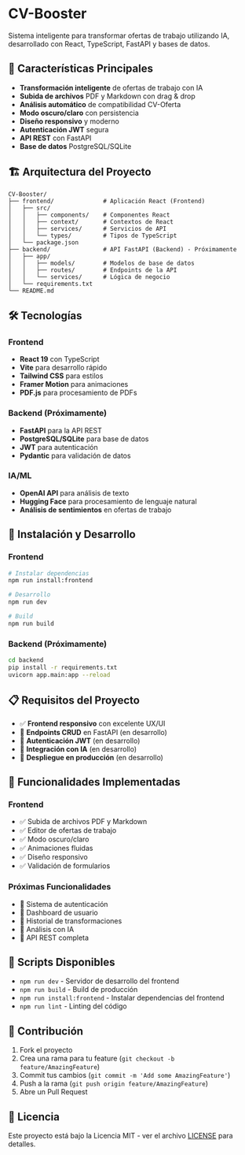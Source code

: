 # CV-Booster

Sistema inteligente para transformar ofertas de trabajo utilizando IA, desarrollado con React, TypeScript, FastAPI y bases de datos.

## 🚀 Características Principales

- **Transformación inteligente** de ofertas de trabajo con IA
- **Subida de archivos** PDF y Markdown con drag & drop
- **Análisis automático** de compatibilidad CV-Oferta
- **Modo oscuro/claro** con persistencia
- **Diseño responsivo** y moderno
- **Autenticación JWT** segura
- **API REST** con FastAPI
- **Base de datos** PostgreSQL/SQLite

## 🏗️ Arquitectura del Proyecto

```
CV-Booster/
├── frontend/              # Aplicación React (Frontend)
│   ├── src/
│   │   ├── components/    # Componentes React
│   │   ├── context/       # Contextos de React
│   │   ├── services/      # Servicios de API
│   │   └── types/         # Tipos de TypeScript
│   └── package.json
├── backend/               # API FastAPI (Backend) - Próximamente
│   ├── app/
│   │   ├── models/        # Modelos de base de datos
│   │   ├── routes/        # Endpoints de la API
│   │   └── services/      # Lógica de negocio
│   └── requirements.txt
└── README.md
```

## 🛠️ Tecnologías

### Frontend
- **React 19** con TypeScript
- **Vite** para desarrollo rápido
- **Tailwind CSS** para estilos
- **Framer Motion** para animaciones
- **PDF.js** para procesamiento de PDFs

### Backend (Próximamente)
- **FastAPI** para la API REST
- **PostgreSQL/SQLite** para base de datos
- **JWT** para autenticación
- **Pydantic** para validación de datos

### IA/ML
- **OpenAI API** para análisis de texto
- **Hugging Face** para procesamiento de lenguaje natural
- **Análisis de sentimientos** en ofertas de trabajo

## 🚀 Instalación y Desarrollo

### Frontend
```bash
# Instalar dependencias
npm run install:frontend

# Desarrollo
npm run dev

# Build
npm run build
```

### Backend (Próximamente)
```bash
cd backend
pip install -r requirements.txt
uvicorn app.main:app --reload
```

## 📋 Requisitos del Proyecto

- ✅ **Frontend responsivo** con excelente UX/UI
- 🔄 **Endpoints CRUD** en FastAPI (en desarrollo)
- 🔄 **Autenticación JWT** (en desarrollo)
- 🔄 **Integración con IA** (en desarrollo)
- 🔄 **Despliegue en producción** (en desarrollo)

## 🎯 Funcionalidades Implementadas

### Frontend
- ✅ Subida de archivos PDF y Markdown
- ✅ Editor de ofertas de trabajo
- ✅ Modo oscuro/claro
- ✅ Animaciones fluidas
- ✅ Diseño responsivo
- ✅ Validación de formularios

### Próximas Funcionalidades
- 🔄 Sistema de autenticación
- 🔄 Dashboard de usuario
- 🔄 Historial de transformaciones
- 🔄 Análisis con IA
- 🔄 API REST completa

## 📝 Scripts Disponibles

- `npm run dev` - Servidor de desarrollo del frontend
- `npm run build` - Build de producción
- `npm run install:frontend` - Instalar dependencias del frontend
- `npm run lint` - Linting del código

## 🤝 Contribución

1. Fork el proyecto
2. Crea una rama para tu feature (`git checkout -b feature/AmazingFeature`)
3. Commit tus cambios (`git commit -m 'Add some AmazingFeature'`)
4. Push a la rama (`git push origin feature/AmazingFeature`)
5. Abre un Pull Request

## 📄 Licencia

Este proyecto está bajo la Licencia MIT - ver el archivo [LICENSE](LICENSE) para detalles.